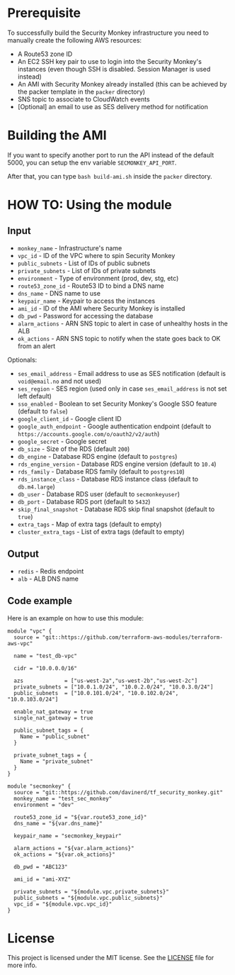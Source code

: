 # Prerequisite
To successfully build the Security Monkey infrastructure you need to manually
create the following AWS resources:

* A Route53 zone ID
* An EC2 SSH key pair to use to login into the Security Monkey's instances (even though SSH is disabled. Session Manager is used instead)
* An AMI with Security Monkey already installed (this can be achieved by the
  packer template in the `packer` directory)
* SNS topic to associate to CloudWatch events
* [Optional] an email to use as SES delivery method for notification

# Building the AMI
If you want to specify another port to run the API instead of the default 5000,
you can setup the env variable `SECMONKEY_API_PORT`.

After that, you can type `bash build-ami.sh` inside the `packer` directory.

# HOW TO: Using the module
## Input
* `monkey_name` - Infrastructure's name
* `vpc_id` - ID of the VPC where to spin Security Monkey
* `public_subnets` - List of IDs of public subnets
* `private_subnets` - List of IDs of private subnets
* `environment` - Type of environment (prod, dev, stg, etc)
* `route53_zone_id` - Route53 ID to bind a DNS name
* `dns_name` - DNS name to use
* `keypair_name` - Keypair to access the instances
* `ami_id` - ID of the AMI where Security Monkey is installed
* `db_pwd` - Password for accessing the database
* `alarm_actions` - ARN SNS topic to alert in case of unhealthy hosts in the ALB
* `ok_actions` - ARN SNS topic to notify when the state goes back to OK from an alert

Optionals:
* `ses_email_address` - Email address to use as SES notification (default is `void@email.no` and not used)
* `ses_region` - SES region (used only in case `ses_email_address` is not set left default)
* `sso_enabled` - Boolean to set Security Monkey's Google SSO feature (default to `false`)
* `google_client_id` - Google client ID
* `google_auth_endpoint` - Google authentication endpoint (default to `https://accounts.google.com/o/oauth2/v2/auth`)
* `google_secret` - Google secret
* `db_size` - Size of the RDS (default `200`)
* `db_engine` - Database RDS engine (default to `postgres`)
* `rds_engine_version` - Database RDS engine version (default to `10.4`)
* `rds_family` - Database RDS family (default to `postgres10`)
* `rds_instance_class` - Database RDS instance class (default to `db.m4.large`)
* `db_user` - Database RDS user (default to `secmonkeyuser`)
* `db_port` - Database RDS port (default to `5432`)
* `skip_final_snapshot` - Database RDS skip final snapshot (default to `true`)
* `extra_tags` - Map of extra tags (default to empty)
* `cluster_extra_tags` - List of extra tags (default to empty)

## Output
* `redis` - Redis endpoint
* `alb` - ALB DNS name

## Code example

Here is an example on how to use this module:

```
module "vpc" {
  source = "git::https://github.com/terraform-aws-modules/terraform-aws-vpc"

  name = "test_db-vpc"

  cidr = "10.0.0.0/16"

  azs             = ["us-west-2a","us-west-2b","us-west-2c"]
  private_subnets = ["10.0.1.0/24", "10.0.2.0/24", "10.0.3.0/24"]
  public_subnets  = ["10.0.101.0/24", "10.0.102.0/24", "10.0.103.0/24"]

  enable_nat_gateway = true
  single_nat_gateway = true

  public_subnet_tags = {
    Name = "public_subnet"
  }

  private_subnet_tags = {
    Name = "private_subnet"
  }
}

module "secmonkey" {
  source = "git::https://github.com/davinerd/tf_security_monkey.git"
  monkey_name = "test_sec_monkey"
  environment = "dev"

  route53_zone_id = "${var.route53_zone_id}"
  dns_name = "${var.dns_name}"

  keypair_name = "secmonkey_keypair"

  alarm_actions = "${var.alarm_actions}"
  ok_actions = "${var.ok_actions}"

  db_pwd = "ABC123"

  ami_id = "ami-XYZ"

  private_subnets = "${module.vpc.private_subnets}"
  public_subnets = "${module.vpc.public_subnets}"
  vpc_id = "${module.vpc.vpc_id}"
}
```

# License
This project is licensed under the MIT license. See the [LICENSE](LICENSE) file for more info.
